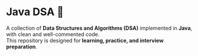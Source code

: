 # Java DSA 🚀

A collection of **Data Structures and Algorithms (DSA)** implemented in **Java**, with clean and well-commented code.  
This repository is designed for **learning, practice, and interview preparation**.
